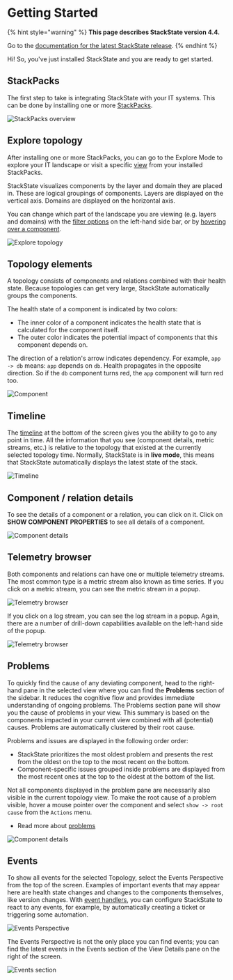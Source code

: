 # Getting Started

{% hint style="warning" %}
**This page describes StackState version 4.4.**

Go to the [documentation for the latest StackState release](https://docs.stackstate.com/use/introduction-to-stackstate/getting_started).
{% endhint %}

Hi! So, you've just installed StackState and you are ready to get started.

## StackPacks

The first step to take is integrating StackState with your IT systems. This can be done by installing one or more [StackPacks](../../stackpacks/about-stackpacks.md).

![StackPacks overview](../../.gitbook/assets/v44_stackpacks.png)

## Explore topology

After installing one or more StackPacks, you can go to the Explore Mode to explore your IT landscape or visit a specific [view](../stackstate-ui/views/about_views.md) from your installed StackPacks.

StackState visualizes components by the layer and domain they are placed in. These are logical groupings of components. Layers are displayed on the vertical axis. Domains are displayed on the horizontal axis.

You can change which part of the landscape you are viewing \(e.g. layers and domains\) with the [filter options](../stackstate-ui/filters.md) on the left-hand side bar, or by [hovering over a component](../stackstate-ui/perspectives/topology-perspective.md#interactive-navigation).

![Explore topology](../../.gitbook/assets/v44_topology.png)

## Topology elements

A topology consists of components and relations combined with their health state. Because topologies can get very large, StackState automatically groups the components.

The health state of a component is indicated by two colors:

* The inner color of a component indicates the health state that is calculated for the component itself.
* The outer color indicates the potential impact of components that this component depends on.

The direction of a relation's arrow indicates dependency. For example, `app -> db` means: `app` depends on `db`. Health propagates in the opposite direction. So if the `db` component turns red, the `app` component will turn red too.

![Component](../../.gitbook/assets/021_topology_elements.png)

## Timeline

The [timeline](../stackstate-ui/timeline-time-travel.md) at the bottom of the screen gives you the ability to go to any point in time. All the information that you see \(component details, metric streams, etc.\) is relative to the topology that existed at the currently selected topology time. Normally, StackState is in **live mode**, this means that StackState automatically displays the latest state of the stack.

![Timeline](../../.gitbook/assets/v44_timeline.png)

## Component / relation details

To see the details of a component or a relation, you can click on it. Click on **SHOW COMPONENT PROPERTIES** to see all details of a component.

![Component details](../../.gitbook/assets/v44_component_details.png)

## Telemetry browser

Both components and relations can have one or multiple telemetry streams. The most common type is a metric stream also known as time series. If you click on a metric stream, you can see the metric stream in a popup.

![Telemetry browser](../../.gitbook/assets/v44_component_details_inspect_metric_stream.png)

If you click on a log stream, you can see the log stream in a popup. Again, there are a number of drill-down capabilities available on the left-hand side of the popup.

![Telemetry browser](../../.gitbook/assets/v44_component_details_inspect_log_stream.png)

## Problems

To quickly find the cause of any deviating component, head to the right-hand pane in the selected view where you can find the **Problems** section of the sidebar. It reduces the cognitive flow and provides immediate understanding of ongoing problems. The Problems section pane will show you the cause of problems in your view. This summary is based on the components impacted in your current view combined with all \(potential\) causes. Problems are automatically clustered by their root cause.

Problems and issues are displayed in the following order order:

* StackState prioritizes the most oldest problem and presents the rest from the oldest on the top to the most recent on the bottom.
* Component-specific issues grouped inside problems are displayed from the most recent ones at the top to the oldest at the bottom of the list.

Not all components displayed in the problem pane are necessarily also visible in the current topology view. To make the root cause of a problem visible, hover a mouse pointer over the component and select `show -> root cause` from the `Actions` menu.

* Read more about [problems](../problem-analysis/problems.md)

![Component details](../../.gitbook/assets/v44_problem_summary.png)

## Events

To show all events for the selected Topology, select the Events Perspective from the top of the screen. Examples of important events that may appear here are health state changes and changes to the components themselves, like version changes. With [event handlers](../metrics-and-events/send-event-notifications.md), you can configure StackState to react to any events, for example, by automatically creating a ticket or triggering some automation.

![Events Perspective](../../.gitbook/assets/v44_events-perspective.png)

The Events Perspective is not the only place you can find events; you can find the latest events in the Events section of the View Details pane on the right of the screen.

![Events section](../../.gitbook/assets/v44_events-section.png)

